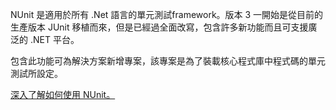 ﻿NUnit 是適用於所有 .Net 語言的單元測試framework。版本 3 一開始是從目前的生產版本 JUnit 移植而來，但是已經過全面改寫，包含許多新功能而且可支援廣泛的 .NET 平台。

包含此功能可為解決方案新增專案，該專案是為了裝載核心程式庫中程式碼的單元測試所設定。

[深入了解如何使用 NUnit。](https://github.com/nunit/docs/wiki/NUnit-Documentation)
